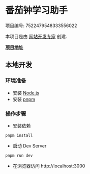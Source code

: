 # 番茄钟学习助手

项目编号: 7522479548333556022

本项目是由 [网站开发专家](https://space.coze.cn/) 创建.

[**项目地址**](https://space.coze.cn/task/7522479548333556022)

## 本地开发

### 环境准备

- 安装 [Node.js](https://nodejs.org/en)
- 安装 [pnpm](https://pnpm.io/installation)

### 操作步骤

- 安装依赖

```sh
pnpm install
```

- 启动 Dev Server

```sh
pnpm run dev
```

- 在浏览器访问 http://localhost:3000

